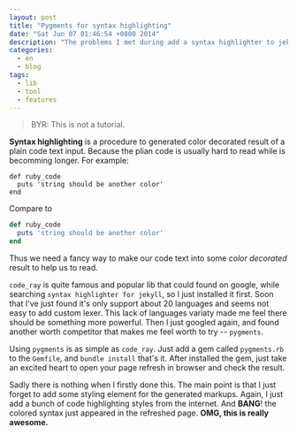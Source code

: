 ```yaml
---
layout: post
title: "Pygments for syntax highlighting"
date: "Sat Jun 07 01:46:54 +0800 2014"
description: "The problems I met during add a syntax highlighter to jekyll"
categories:
  - en
  - blog
tags:
  - lib
  - tool
  - features
---
```


> BYR: This is not a tutorial.

__Syntax highlighting__ is a procedure to generated color decorated result
of a plain code text input. Because the plian code is usually hard to read
while is becomming longer. For example:

~~~
def ruby_code
  puts 'string should be another color'
end
~~~
Compare to

~~~ruby
def ruby_code
  puts 'string should be another color'
end
~~~

Thus we need a fancy way to make our code text into some _color decorated_
result to help us to read.

`code_ray` is quite famous and popular lib that could found on google, while
searching `syntax highlighter for jekyll`, so I just installed it first. Soon
that I've just found it's only support about 20 languages and seems not easy to
add custom lexer. This lack of languages variaty made me feel there should be
something more powerful. Then I just googled again, and found another worth
competitor that makes me feel worth to try -- `pygments`.

Using `pygments` is as simple as `code_ray`. Just add a gem called
`pygments.rb` to the `Gemfile`, and `bundle install` that's it. After installed
the gem, just take an excited heart to open your page refresh in browser and
check the result.

Sadly there is nothing when I firstly done this. The main point is that I just
forget to add some styling element for the generated markups. Again, I just add
a bunch of code highlighting styles from the internet. And **BANG**! the colored
syntax just appeared in the refreshed page. __OMG, this is really awesome.__
